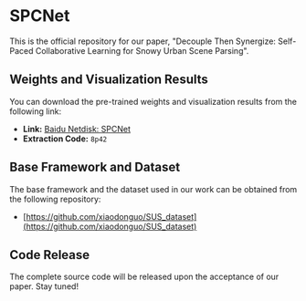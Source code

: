 # SPCNet

This is the official repository for our paper, "Decouple Then Synergize: Self-Paced Collaborative Learning for Snowy Urban Scene Parsing". 

## Weights and Visualization Results

You can download the pre-trained weights and visualization results from the following link:

*   **Link:** [Baidu Netdisk: SPCNet](https://pan.baidu.com/s/1iMQZRlBntVQkok2Y-rTZsw?pwd=8p42)
*   **Extraction Code:** `8p42`

## Base Framework and Dataset

The base framework and the dataset used in our work can be obtained from the following repository:

*   [https://github.com/xiaodonguo/SUS_dataset](https://github.com/xiaodonguo/SUS_dataset)

## Code Release

The complete source code will be released upon the acceptance of our paper. Stay tuned!
